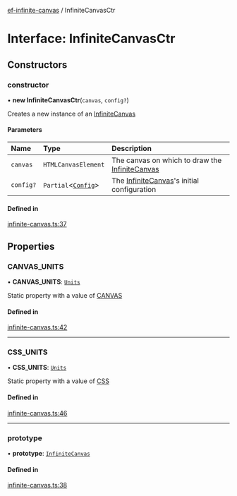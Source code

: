 [ef-infinite-canvas](api/README.md) / InfiniteCanvasCtr

# Interface: InfiniteCanvasCtr

## Constructors

### constructor

• **new InfiniteCanvasCtr**(`canvas`, `config?`)

Creates a new instance of an [InfiniteCanvas](api/interfaces/InfiniteCanvas.md)

#### Parameters

| Name | Type | Description |
| :------ | :------ | :------ |
| `canvas` | `HTMLCanvasElement` | The canvas on which to draw the [InfiniteCanvas](api/interfaces/InfiniteCanvas.md) |
| `config?` | `Partial`<[`Config`](api/interfaces/Config.md)\> | The [InfiniteCanvas](api/interfaces/InfiniteCanvas.md)'s initial configuration |

#### Defined in

[infinite-canvas.ts:37](https://github.com/emilefokkema/infinite-canvas/blob/4a1afe1/src/api-surface/infinite-canvas.ts#L37)

## Properties

### CANVAS\_UNITS

• **CANVAS\_UNITS**: [`Units`](api/enums/Units.md)

Static property with a value of [CANVAS](api/enums/Units.md#canvas)

#### Defined in

[infinite-canvas.ts:42](https://github.com/emilefokkema/infinite-canvas/blob/4a1afe1/src/api-surface/infinite-canvas.ts#L42)

___

### CSS\_UNITS

• **CSS\_UNITS**: [`Units`](api/enums/Units.md)

Static property with a value of [CSS](api/enums/Units.md#css)

#### Defined in

[infinite-canvas.ts:46](https://github.com/emilefokkema/infinite-canvas/blob/4a1afe1/src/api-surface/infinite-canvas.ts#L46)

___

### prototype

• **prototype**: [`InfiniteCanvas`](api/interfaces/InfiniteCanvas.md)

#### Defined in

[infinite-canvas.ts:38](https://github.com/emilefokkema/infinite-canvas/blob/4a1afe1/src/api-surface/infinite-canvas.ts#L38)
